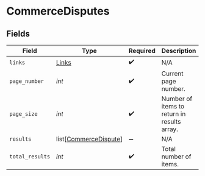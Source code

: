 # CommerceDisputes


## Fields

| Field                                                           | Type                                                            | Required                                                        | Description                                                     |
| --------------------------------------------------------------- | --------------------------------------------------------------- | --------------------------------------------------------------- | --------------------------------------------------------------- |
| `links`                                                         | [Links](../../models/shared/links.md)                           | :heavy_check_mark:                                              | N/A                                                             |
| `page_number`                                                   | *int*                                                           | :heavy_check_mark:                                              | Current page number.                                            |
| `page_size`                                                     | *int*                                                           | :heavy_check_mark:                                              | Number of items to return in results array.                     |
| `results`                                                       | list[[CommerceDispute](../../models/shared/commercedispute.md)] | :heavy_minus_sign:                                              | N/A                                                             |
| `total_results`                                                 | *int*                                                           | :heavy_check_mark:                                              | Total number of items.                                          |